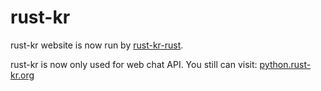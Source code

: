 rust-kr
=======

rust-kr website is now run by [rust-kr-rust][1].

rust-kr is now only used for web chat API. You still can visit: [python.rust-kr.org][0]

[0]: http://python.rust-kr.org
[1]: http://rust.rust-kr.org
